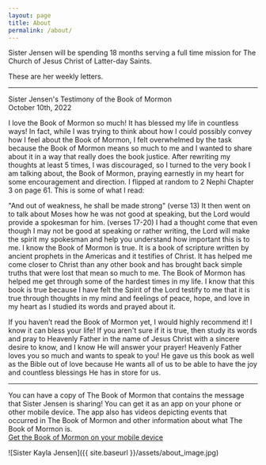 ```yaml
---
layout: page
title: About
permalink: /about/
---
```


Sister Jensen will be spending 18 months serving a full time mission
for The Church of Jesus Christ of Latter-day Saints.

These are her weekly letters.

---

Sister Jensen's Testimony of the Book of Mormon  
October 10th, 2022

I love the Book of Mormon so much! It has blessed my life in countless ways! In fact, while I was trying to think about how I could possibly convey how I feel about the Book of Mormon, I felt overwhelmed by the task because the Book of Mormon means so much to me and I wanted to share about it in a way that really does the book justice. After rewriting my thoughts at least 5 times, I was discouraged, so I turned to the very book I am talking about, the Book of Mormon, praying earnestly in my heart for some encouragement and direction. I flipped at random to 2 Nephi Chapter 3 on page 61. This is some of what I read:

"And out of weakness, he shall be made strong" (verse 13) It then went on to talk about Moses how he was not good at speaking, but the Lord would provide a spokesman for him. (verses 17-20) I had a thought come that even though I may not be good at speaking or rather writing, the Lord will make the spirit my spokesman and help you understand how important this is to me. I know the Book of Mormon is true. It is a book of scripture written by ancient prophets in the Americas and it testifies of Christ. It has helped me come closer to Christ than any other book and has brought back simple truths that were lost that mean so much to me. The Book of Mormon has helped me get through some of the hardest times in my life. I know that this book is true because I have felt the Spirit of the Lord testify to me that it is true through thoughts in my mind and feelings of peace, hope, and love in my heart as I studied its words and prayed about it.

If you haven’t read the Book of Mormon yet, I would highly recommend it! I know it can bless your life! If you aren't sure if it is true, then study its words and pray to Heavenly Father in the name of Jesus Christ with a sincere desire to know, and I know He will answer your prayer! Heavenly Father loves you so much and wants to speak to you! He gave us this book as well as the Bible out of love because He wants all of us to be able to have the joy and countless blessings He has in store for us.

---

You can have a copy of The Book of Mormon that contains the message that Sister Jensen is sharing! You can get it as an app on your phone or other mobile device. The app also has videos depicting events that occurred in The Book of Mormon and other information about what The Book of Mormon is.  
[Get the Book of Mormon on your mobile device](https://bofm.page.link/ios)


![Sister Kayla Jensen]({{ site.baseurl }}/assets/about_image.jpg)